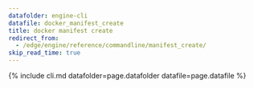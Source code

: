 ```yaml
---
datafolder: engine-cli
datafile: docker_manifest_create
title: docker manifest create
redirect_from:
  - /edge/engine/reference/commandline/manifest_create/
skip_read_time: true
---
```

<!--
Sorry, but the contents of this page are automatically generated from
Docker's source code. If you want to suggest a change to the text that appears
here, you'll need to find the string by searching this repo:

https://github.com/docker/cli
-->

{% include cli.md datafolder=page.datafolder datafile=page.datafile %}
